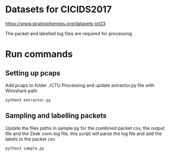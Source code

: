 # Datasets for CICIDS2017
https://www.stratosphereips.org/datasets-iot23

The packet and labelled log files are required for processing

# Run commands

## Setting up pcaps

Add pcaps to folder ./CTU Processing and update extractor.py file with Wireshark path

`python3 extractor.py`

## Sampling and labelling packets

Update the files paths in sample.py for the combined packet csv, the output file and the Zeek conn.log file, this script will parse the log file and add the labels to the packet csv

`python3 sample.py`